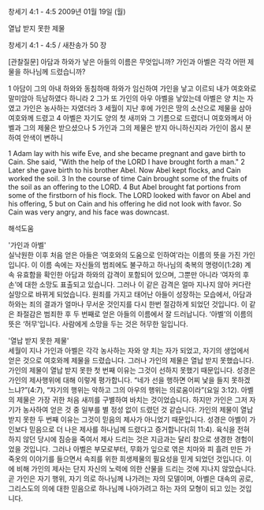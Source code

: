 창세기 4:1 - 4:5 
2009년 01월 19일 (월)

열납 받지 못한 제물



창세기 4:1 - 4:5 / 새찬송가 50 장


[관찰질문]
아담과 하와가 낳은 아들의 이름은 무엇입니까?
가인과 아벨은 각각 어떤 제물을 하나님께 드렸습니까?

1 아담이 그의 아내 하와와 동침하매 하와가 임신하여 가인을 낳고 이르되 내가 여호와로 말미암아 득남하였다 하니라 
2 그가 또 가인의 아우 아벨을 낳았는데 아벨은 양 치는 자였고 가인은 농사하는 자였더라 
3 세월이 지난 후에 가인은 땅의 소산으로 제물을 삼아 여호와께 드렸고 
4 아벨은 자기도 양의 첫 새끼와 그 기름으로 드렸더니 여호와께서 아벨과 그의 제물은 받으셨으나 
5 가인과 그의 제물은 받지 아니하신지라 가인이 몹시 분하여 안색이 변하니  

1 Adam lay with his wife Eve, and she became pregnant and gave birth to Cain. She said, "With the help of the LORD I have brought forth a man." 
2 Later she gave birth to his brother Abel. Now Abel kept flocks, and Cain worked the soil. 
3 In the course of time Cain brought some of the fruits of the soil as an offering to the LORD. 
4 But Abel brought fat portions from some of the firstborn of his flock. The LORD looked with favor on Abel and his offering, 
5 but on Cain and his offering he did not look with favor. So Cain was very angry, and his face was downcast.

해석도움





'가인과 아벨'  
실낙원한 이후 처음 얻은 아들은 ‘여호와의 도움으로 인하여’라는 이름의 뜻을 가진 가인입니다. 이 이름 속에는 자신들의 범죄에도 불구하고 하나님의 축복의 명령이(1:28) 계속 유효함을 확인한 아담과 하와의 감격이 포함되어 있으며, 그뿐만 아니라 ‘여자의 후손’에 대한 소망도 표출되고 있습니다. 그러나 이 같은 감격은 얼마 지나지 않아 커다란 실망으로 바뀌게 되었습니다. 원죄를 가지고 태어난 아들이 성장하는 모습에서, 아담과 하와는 죄의 결과가 얼마나 무서운 것인지를 다시 한번 절감하게 되었던 것입니다. 이 같은 좌절감은 범죄한 후 두 번째로 얻은 아들의 이름에서 잘 드러납니다. ‘아벨’의 이름의 뜻은 ‘허무’입니다. 사람에게 소망을 두는 것은 허무한 일입니다.       

'열납 받지 못한 제물'  
세월이 지나 가인과 아벨은 각각 농사하는 자와 양 치는 자가 되었고, 자기의 생업에서 얻은 것으로 여호와께 제물을 드렸습니다. 그러나 가인의 제물은 열납 받지 못했습니다. 가인의 제물이 열납 받지 못한 첫 번째 이유는 그것이 선하지 못했기 때문입니다. 성경은 가인의 제사행위에 대해 이렇게 평가합니다. “네가 선을 행하면 어찌 낯을 들지 못하겠느냐?”(4:7), “자기의 행위는 악하고 그의 아우의 행위는 의로움이라”(요일 3:12). 아벨의 제물은 가장 귀한 처음 새끼를 구별하여 바치는 것이었습니다. 하지만 가인은 그저 자기가 농사하여 얻은 것 중 일부를 별 정성 없이 드렸던 것 같습니다. 가인의 제물이 열납 받지 못한 두 번째 이유는 그것이 믿음의 제사가 아니었기 때문입니다. 성경은 아벨이 가인보다 믿음으로 더 나은 제사를 하나님께 드렸다고 증거합니다(히 11:4). 육식을 전혀 하지 않던 당시에 짐승을 죽여서 제사 드리는 것은 지금과는 달리 참으로 생경한 경험이었을 것입니다. 그러나 아벨은 부모로부터, 무화가 잎으로 엮은 치마와 피 흘려 만든 가죽옷의 이야기를 들으면서 속죄를 위한 희생제물의 필요성을 믿게 되었던 것입니다. 이에 비해 가인의 제사는 단지 자신의 노력에 의한 산물을 드리는 것에 지나지 않았습니다. 곧 가인은 자기 행위, 자기 의로 하나님께 나가려는 자의 모델이며, 아벨은 대속의 공로, 그리스도의 의에 대한 믿음으로 하나님께 나아가려고 하는 자의 모형이 되고 있는 것입니다.